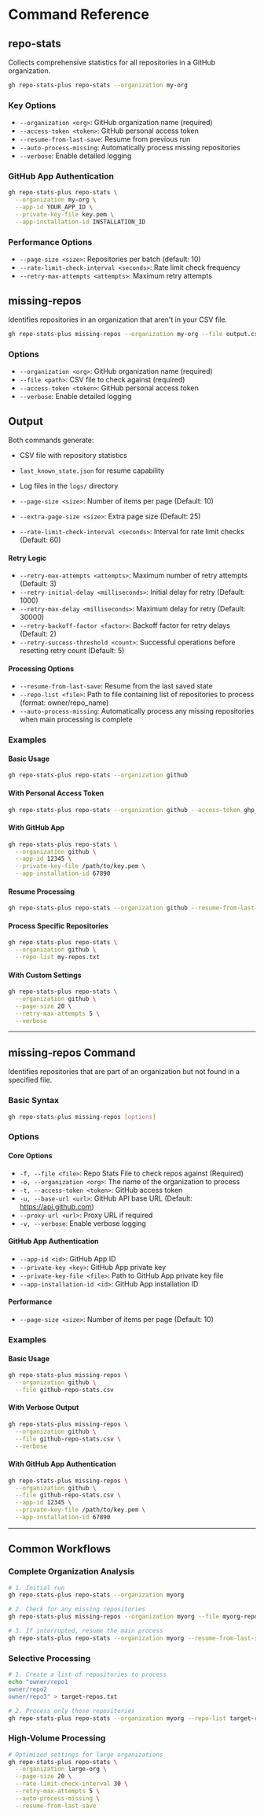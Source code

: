 # Command Reference

## repo-stats

Collects comprehensive statistics for all repositories in a GitHub organization.

```bash
gh repo-stats-plus repo-stats --organization my-org
```

### Key Options

- `--organization <org>`: GitHub organization name (required)
- `--access-token <token>`: GitHub personal access token
- `--resume-from-last-save`: Resume from previous run
- `--auto-process-missing`: Automatically process missing repositories
- `--verbose`: Enable detailed logging

### GitHub App Authentication

```bash
gh repo-stats-plus repo-stats \
  --organization my-org \
  --app-id YOUR_APP_ID \
  --private-key-file key.pem \
  --app-installation-id INSTALLATION_ID
```

### Performance Options

- `--page-size <size>`: Repositories per batch (default: 10)
- `--rate-limit-check-interval <seconds>`: Rate limit check frequency
- `--retry-max-attempts <attempts>`: Maximum retry attempts

## missing-repos

Identifies repositories in an organization that aren't in your CSV file.

```bash
gh repo-stats-plus missing-repos --organization my-org --file output.csv
```

### Options

- `--organization <org>`: GitHub organization name (required)
- `--file <path>`: CSV file to check against (required)
- `--access-token <token>`: GitHub personal access token
- `--verbose`: Enable detailed logging

## Output

Both commands generate:

- CSV file with repository statistics
- `last_known_state.json` for resume capability
- Log files in the `logs/` directory

- `--page-size <size>`: Number of items per page (Default: 10)
- `--extra-page-size <size>`: Extra page size (Default: 25)
- `--rate-limit-check-interval <seconds>`: Interval for rate limit checks (Default: 60)

#### Retry Logic

- `--retry-max-attempts <attempts>`: Maximum number of retry attempts (Default: 3)
- `--retry-initial-delay <milliseconds>`: Initial delay for retry (Default: 1000)
- `--retry-max-delay <milliseconds>`: Maximum delay for retry (Default: 30000)
- `--retry-backoff-factor <factor>`: Backoff factor for retry delays (Default: 2)
- `--retry-success-threshold <count>`: Successful operations before resetting retry count (Default: 5)

#### Processing Options

- `--resume-from-last-save`: Resume from the last saved state
- `--repo-list <file>`: Path to file containing list of repositories to process (format: owner/repo_name)
- `--auto-process-missing`: Automatically process any missing repositories when main processing is complete

### Examples

#### Basic Usage

```bash
gh repo-stats-plus repo-stats --organization github
```

#### With Personal Access Token

```bash
gh repo-stats-plus repo-stats --organization github --access-token ghp_xxxxxxxxxxxx
```

#### With GitHub App

```bash
gh repo-stats-plus repo-stats \
  --organization github \
  --app-id 12345 \
  --private-key-file /path/to/key.pem \
  --app-installation-id 67890
```

#### Resume Processing

```bash
gh repo-stats-plus repo-stats --organization github --resume-from-last-save
```

#### Process Specific Repositories

```bash
gh repo-stats-plus repo-stats \
  --organization github \
  --repo-list my-repos.txt
```

#### With Custom Settings

```bash
gh repo-stats-plus repo-stats \
  --organization github \
  --page-size 20 \
  --retry-max-attempts 5 \
  --verbose
```

---

## missing-repos Command

Identifies repositories that are part of an organization but not found in a specified file.

### Basic Syntax

```bash
gh repo-stats-plus missing-repos [options]
```

### Options

#### Core Options

- `-f, --file <file>`: Repo Stats File to check repos against (Required)
- `-o, --organization <org>`: The name of the organization to process
- `-t, --access-token <token>`: GitHub access token
- `-u, --base-url <url>`: GitHub API base URL (Default: https://api.github.com)
- `--proxy-url <url>`: Proxy URL if required
- `-v, --verbose`: Enable verbose logging

#### GitHub App Authentication

- `--app-id <id>`: GitHub App ID
- `--private-key <key>`: GitHub App private key
- `--private-key-file <file>`: Path to GitHub App private key file
- `--app-installation-id <id>`: GitHub App installation ID

#### Performance

- `--page-size <size>`: Number of items per page (Default: 10)

### Examples

#### Basic Usage

```bash
gh repo-stats-plus missing-repos \
  --organization github \
  --file github-repo-stats.csv
```

#### With Verbose Output

```bash
gh repo-stats-plus missing-repos \
  --organization github \
  --file github-repo-stats.csv \
  --verbose
```

#### With GitHub App Authentication

```bash
gh repo-stats-plus missing-repos \
  --organization github \
  --file github-repo-stats.csv \
  --app-id 12345 \
  --private-key-file /path/to/key.pem \
  --app-installation-id 67890
```

---

## Common Workflows

### Complete Organization Analysis

```bash
# 1. Initial run
gh repo-stats-plus repo-stats --organization myorg

# 2. Check for any missing repositories
gh repo-stats-plus missing-repos --organization myorg --file myorg-repo-stats.csv

# 3. If interrupted, resume the main process
gh repo-stats-plus repo-stats --organization myorg --resume-from-last-save
```

### Selective Processing

```bash
# 1. Create a list of repositories to process
echo "owner/repo1
owner/repo2
owner/repo3" > target-repos.txt

# 2. Process only those repositories
gh repo-stats-plus repo-stats --organization myorg --repo-list target-repos.txt
```

### High-Volume Processing

```bash
# Optimized settings for large organizations
gh repo-stats-plus repo-stats \
  --organization large-org \
  --page-size 20 \
  --rate-limit-check-interval 30 \
  --retry-max-attempts 5 \
  --auto-process-missing \
  --resume-from-last-save
```
